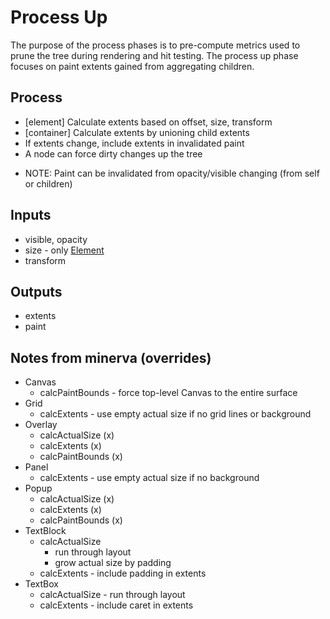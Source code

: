 # Process Up

The purpose of the process phases is to pre-compute metrics used to prune the tree during rendering and hit testing.
The process up phase focuses on paint extents gained from aggregating children.

## Process

- [element] Calculate extents based on offset, size, transform
- [container] Calculate extents by unioning child extents
- If extents change, include extents in invalidated paint
- A node can force dirty changes up the tree

* NOTE: Paint can be invalidated from opacity/visible changing (from self or children)

## Inputs
- visible, opacity
- size - only [Element](element.md)
- transform

## Outputs
- extents
- paint


## Notes from minerva (overrides)
- Canvas
  - calcPaintBounds - force top-level Canvas to the entire surface
- Grid
  - calcExtents - use empty actual size if no grid lines or background
- Overlay
  - calcActualSize (x)
  - calcExtents (x)
  - calcPaintBounds (x)
- Panel
  - calcExtents - use empty actual size if no background
- Popup
  - calcActualSize (x)
  - calcExtents (x)
  - calcPaintBounds (x)
- TextBlock
  - calcActualSize 
    - run through layout
    - grow actual size by padding
  - calcExtents - include padding in extents
- TextBox
  - calcActualSize - run through layout
  - calcExtents - include caret in extents
 